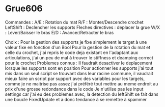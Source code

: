 # Grue606

Commandes :
A/E : Rotation du mat
R/F : Monter/Descendre crochet
LeftShift : Declencher les supports
Fleches directives : deplacer la grue
W/X : Lever/Baisser le bras
E/D : Avancer/Retracter le bras

Choix :
	Pour la gestion des supports je fixe simplement le target à une valeur fixe en fonction d'un Bool
	Pour la gestion de la rotation du mat et celle du crochet, j'ai repris le code deja existant en l'adaptant aux articulations, j'ai un peu de mal à trouver le stiffness et deamping correct pour le crochet
Problemes connus : 
	Il faudrait desactiver le deplacement lorsque les supports sont en position
	Pour actionner les supports j'ai tout mis dans un seul script se trouvant dans leur racine commune, il vaudrait mieux faire un script par support avec des variables pour les targets, comme je ne maitrise pas assez j'ai préféré tout mettre au meme endroit au prix d'une grosse redondance dans le code
  Je n'utilise pas les input settings car j'ai eu des problemes avec, la detection du leftShift se fait dans une boucle FixedUpdate et a donc tendance à se remettre à spammer
	
